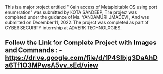 This is a major project entitled " Gain access of Metaploitable OS using port enumeration" was submitted by KOTA SANDEEP, 
The project was completed under the guidance of Ms. YANDAMURI UMADEVI , 
And was submitted on December 11, 2022. 
The project was completed as part of CYBER SECURITY internship at ADVERK TECHNOLOGIES.

## Follow the Link for Complete Project with Images and Commands : - https://drive.google.com/file/d/1P4Slbjq3DaAhDa6Tf1O3MPwsA5vv_sEd/view  
